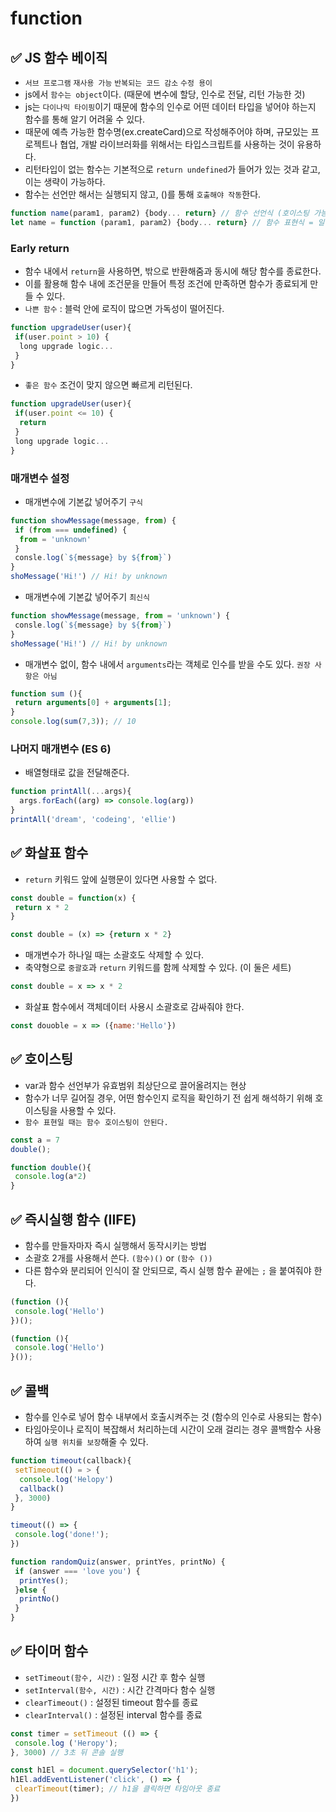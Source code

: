 # function

## ✅ JS 함수 베이직

* `서브 프로그램` `재사용 가능` `반복되는 코드 감소` `수정 용이`
* js에서 `함수는 object`이다. (때문에 변수에 할당, 인수로 전달, 리턴 가능한 것)
* js는 `다이나믹 타이핑`이기 때문에 함수의 인수로 어떤 데이터 타입을 넣어야 하는지 함수를 통해 알기 어려울 수 있다.
* 때문에 예측 가능한 함수명(ex.createCard)으로 작성해주어야 하며, 규모있는 프로젝트나 협업, 개발 라이브러화를 위해서는 타입스크립트를 사용하는 것이 유용하다.
* 리턴타입이 없는 함수는 기본적으로 `return undefined`가 들어가 있는 것과 같고, 이는 생략이 가능하다.
* 함수는 선언만 해서는 실행되지 않고, ()를 통해 `호출해야 작동`한다.

```js
function name(param1, param2) {body... return} // 함수 선언식 (호이스팅 가능)
let name = function (param1, param2) {body... return} // 함수 표현식 = 일급 함수 (할당된 이후부터 호출 가능)
```

### Early return

* 함수 내에서 `return`을 사용하면, 밖으로 반환해줌과 동시에 해당 함수를 종료한다.
* 이를 활용해 함수 내에 조건문을 만들어 특정 조건에 만족하면 함수가 종료되게 만들 수 있다.
* `나쁜 함수` : 블럭 안에 로직이 많으면 가독성이 떨어진다.

```js
function upgradeUser(user){
 if(user.point > 10) {
  long upgrade logic...
 }
}
```

* `좋은 함수` 조건이 맞지 않으면 빠르게 리턴된다.

```js
function upgradeUser(user){
 if(user.point <= 10) {
  return
 }
 long upgrade logic...
}
```

### 매개변수 설정

* 매개변수에 기본값 넣어주기 `구식`

```js
function showMessage(message, from) {
 if (from === undefined) {
  from = 'unknown'
 }
 consle.log(`${message} by ${from}`)
}
shoMessage('Hi!') // Hi! by unknown
```

* 매개변수에 기본값 넣어주기 `최신식`

```js
function showMessage(message, from = 'unknown') {
 consle.log(`${message} by ${from}`)
}
shoMessage('Hi!') // Hi! by unknown
```

* 매개변수 없이, 함수 내에서 `arguments`라는 객체로 인수를 받을 수도 있다. `권장 사항은 아님`

```js
function sum (){
 return arguments[0] + arguments[1];
}
console.log(sum(7,3)); // 10
```

### 나머지 매개변수 (ES 6)

* 배열형태로 값을 전달해준다.

```js
function printAll(...args){
  args.forEach((arg) => console.log(arg))
}
printAll('dream', 'codeing', 'ellie')
```

## ✅ 화살표 함수

* `return` 키워드 앞에 실행문이 있다면 사용할 수 없다.

```js
const double = function(x) {
 return x * 2
}
```

```js
const double = (x) => {return x * 2}
```

* 매개변수가 하나일 때는 소괄호도 삭제할 수 있다.
* 축약형으로 `중괄호`과 `return` 키워드를 함께 삭제할 수 있다. (이 둘은 세트)

```js
const double = x => x * 2
```

* 화살표 함수에서 객체데이터 사용시 소괄호로 감싸줘야 한다.

```js
const douoble = x => ({name:'Hello'})
```

## ✅ 호이스팅

* var과 함수 선언부가 유효범위 최상단으로 끌어올려지는 현상
* 함수가 너무 길어질 경우, 어떤 함수인지 로직을 확인하기 전 쉽게 해석하기 위해 호이스팅을 사용할 수 있다.
* `함수 표현일 때는 함수 호이스팅이 안된다.`

```js
const a = 7
double();

function double(){
 console.log(a*2)
}
```

## ✅ 즉시실행 함수 (IIFE)

* 함수를 만들자마자 즉시 실행해서 동작시키는 방법
* 소괄호 2개를 사용해서 쓴다. `(함수)()` or `(함수 ())`
* 다른 함수와 분리되어 인식이 잘 안되므로, 즉시 실행 함수 끝에는 `;` 을 붙여줘야 한다.

```js
(function (){
 console.log('Hello')
})();
```

```js
(function (){
 console.log('Hello')
}());
```

## ✅ 콜백

* 함수를 인수로 넣어 함수 내부에서 호출시켜주는 것 (함수의 인수로 사용되는 함수)
* 타임아웃이나 로직이 복잡해서 처리하는데 시간이 오래 걸리는 경우 콜백함수 사용하여 `실행 위치를 보장`해줄 수 있다.

```js
function timeout(callback){
 setTimeout(() = > {
  console.log('Helopy')
  callback()
 }, 3000)
}

timeout(() => {
 console.log('done!');
})
```

```js
function randomQuiz(answer, printYes, printNo) {
 if (answer === 'love you') {
  printYes();
 }else {
  printNo()
 }
}
```

## ✅ 타이머 함수

* `setTimeout(함수, 시간)` : 일정 시간 후 함수 실행
* `setInterval(함수, 시간)` : 시간 간격마다 함수 실행
* `clearTimeout()` : 설정된 timeout 함수를 종료
* `clearInterval()` : 설정된 interval 함수를 종료

```js
const timer = setTimeout (() => {
 console.log ('Heropy');
}, 3000) // 3초 뒤 콘솔 실행

const h1El = document.querySelector('h1');
h1El.addEventListener('click', () => {
 clearTimeout(timer); // h1을 클릭하면 타임아웃 종료
})
```
